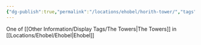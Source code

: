 ```yaml
---
{"dg-publish":true,"permalink":"/locations/ehobel/horith-tower/","tags":["Undiscovered"],"updated":"2025-03-01T21:15:49.865+00:00"}
---
```


One of [[Other Information/Display Tags/The Towers\|The Towers]] in [[Locations/Ehobel/Ehobel\|Ehobel]]